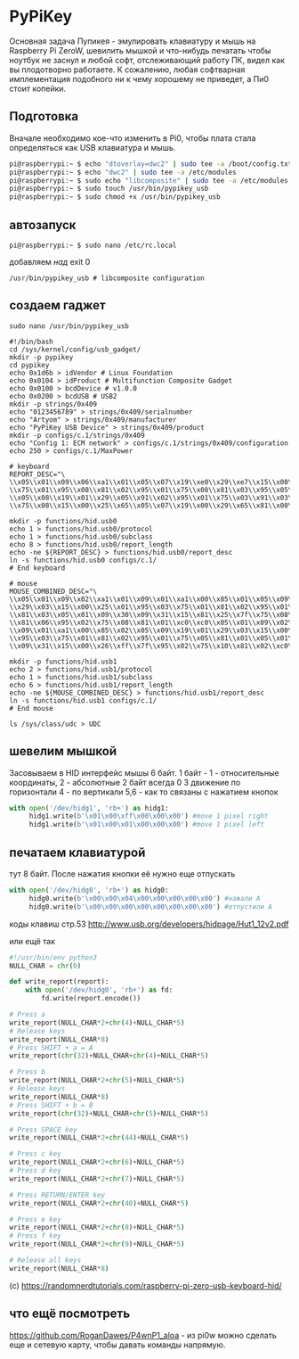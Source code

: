 # PyPiKey
Основная задача Пупикея - эмулировать клавиатуру и мышь на Raspberry Pi ZeroW, шевилить мышкой и что-нибудь печатать чтобы ноутбук не заснул и любой софт, отслеживающий работу ПК, видел как вы плодотворно работаете. К сожалению, любая софтварная имплементация подобного ни к чему хорошему не приведет, а Пи0 стоит копейки. 

## Подготовка
Вначале необходимо кое-что изменить в Pi0, чтобы плата стала определяться как USB клавиатура и мышь. 

```bash
pi@raspberrypi:~ $ echo "dtoverlay=dwc2" | sudo tee -a /boot/config.txt
pi@raspberrypi:~ $ echo "dwc2" | sudo tee -a /etc/modules
pi@raspberrypi:~ $ sudo echo "libcomposite" | sudo tee -a /etc/modules
pi@raspberrypi:~ $ sudo touch /usr/bin/pypikey_usb
pi@raspberrypi:~ $ sudo chmod +x /usr/bin/pypikey_usb
```

## автозапуск
```
pi@raspberrypi:~ $ sudo nano /etc/rc.local
```
добавляем *над* exit 0
```
/usr/bin/pypikey_usb # libcomposite configuration
```

## cоздаем гаджет
```
sudo nano /usr/bin/pypikey_usb
```
```
#!/bin/bash
cd /sys/kernel/config/usb_gadget/
mkdir -p pypikey
cd pypikey
echo 0x1d6b > idVendor # Linux Foundation
echo 0x0104 > idProduct # Multifunction Composite Gadget
echo 0x0100 > bcdDevice # v1.0.0
echo 0x0200 > bcdUSB # USB2
mkdir -p strings/0x409
echo "0123456789" > strings/0x409/serialnumber
echo "Artyom" > strings/0x409/manufacturer
echo "PyPiKey USB Device" > strings/0x409/product
mkdir -p configs/c.1/strings/0x409
echo "Config 1: ECM network" > configs/c.1/strings/0x409/configuration
echo 250 > configs/c.1/MaxPower

# keyboard
REPORT_DESC="\
\\x05\\x01\\x09\\x06\\xa1\\x01\\x05\\x07\\x19\\xe0\\x29\\xe7\\x15\\x00\\x25\\x01\
\\x75\\x01\\x95\\x08\\x81\\x02\\x95\\x01\\x75\\x08\\x81\\x03\\x95\\x05\\x75\\x01\
\\x05\\x08\\x19\\x01\\x29\\x05\\x91\\x02\\x95\\x01\\x75\\x03\\x91\\x03\\x95\\x06\
\\x75\\x08\\x15\\x00\\x25\\x65\\x05\\x07\\x19\\x00\\x29\\x65\\x81\\x00\\xc0"

mkdir -p functions/hid.usb0
echo 1 > functions/hid.usb0/protocol
echo 1 > functions/hid.usb0/subclass
echo 8 > functions/hid.usb0/report_length
echo -ne ${REPORT_DESC} > functions/hid.usb0/report_desc
ln -s functions/hid.usb0 configs/c.1/
# End keyboard

# mouse
MOUSE_COMBINED_DESC="\
\\x05\\x01\\x09\\x02\\xa1\\x01\\x09\\x01\\xa1\\x00\\x85\\x01\\x05\\x09\\x19\\x01\
\\x29\\x03\\x15\\x00\\x25\\x01\\x95\\x03\\x75\\x01\\x81\\x02\\x95\\x01\\x75\\x05\
\\x81\\x03\\x05\\x01\\x09\\x30\\x09\\x31\\x15\\x81\\x25\\x7f\\x75\\x08\\x95\\x02\
\\x81\\x06\\x95\\x02\\x75\\x08\\x81\\x01\\xc0\\xc0\\x05\\x01\\x09\\x02\\xa1\\x01\
\\x09\\x01\\xa1\\x00\\x85\\x02\\x05\\x09\\x19\\x01\\x29\\x03\\x15\\x00\\x25\\x01\
\\x95\\x03\\x75\\x01\\x81\\x02\\x95\\x01\\x75\\x05\\x81\\x01\\x05\\x01\\x09\\x30\
\\x09\\x31\\x15\\x00\\x26\\xff\\x7f\\x95\\x02\\x75\\x10\\x81\\x02\\xc0\\xc0"

mkdir -p functions/hid.usb1
echo 2 > functions/hid.usb1/protocol
echo 1 > functions/hid.usb1/subclass
echo 6 > functions/hid.usb1/report_length
echo -ne ${MOUSE_COMBINED_DESC} > functions/hid.usb1/report_desc
ln -s functions/hid.usb1 configs/c.1/
# End mouse

ls /sys/class/udc > UDC
```



## шевелим мышкой
Засовываем в HID интерфейс мышы 6 байт.
1 байт - 1 - относительные координаты, 2 - абсолютные
2 байт всегда 0
3 движение по горизонтали
4 - по вертикали
5,6 - как то связаны с нажатием кнопок

```python
with open('/dev/hidg1', 'rb+') as hidg1:
     hidg1.write(b'\x01\x00\xff\x00\x00\x00') #move 1 pixel right
     hidg1.write(b'\x01\x00\x01\x00\x00\x00') #move 1 pixel left
```
## печатаем клавиатурой
тут 8 байт. После нажатия кнопки её нужно еще отпускать 

```python
with open('/dev/hidg0', 'rb+') as hidg0:
     hidg0.write(b'\x00\x00\x04\x00\x00\x00\x00\x00') #нажали А
     hidg0.write(b'\x00\x00\x00\x00\x00\x00\x00\x00') #отпустили А
```

коды клавиш стр.53 http://www.usb.org/developers/hidpage/Hut1_12v2.pdf

или ещё так
```python
#!/usr/bin/env python3
NULL_CHAR = chr(0)

def write_report(report):
    with open('/dev/hidg0', 'rb+') as fd:
        fd.write(report.encode())

# Press a
write_report(NULL_CHAR*2+chr(4)+NULL_CHAR*5)
# Release keys
write_report(NULL_CHAR*8)
# Press SHIFT + a = A
write_report(chr(32)+NULL_CHAR+chr(4)+NULL_CHAR*5)

# Press b
write_report(NULL_CHAR*2+chr(5)+NULL_CHAR*5)
# Release keys
write_report(NULL_CHAR*8)
# Press SHIFT + b = B
write_report(chr(32)+NULL_CHAR+chr(5)+NULL_CHAR*5)

# Press SPACE key
write_report(NULL_CHAR*2+chr(44)+NULL_CHAR*5)

# Press c key
write_report(NULL_CHAR*2+chr(6)+NULL_CHAR*5)
# Press d key
write_report(NULL_CHAR*2+chr(7)+NULL_CHAR*5)

# Press RETURN/ENTER key
write_report(NULL_CHAR*2+chr(40)+NULL_CHAR*5)

# Press e key
write_report(NULL_CHAR*2+chr(8)+NULL_CHAR*5)
# Press f key
write_report(NULL_CHAR*2+chr(9)+NULL_CHAR*5)

# Release all keys
write_report(NULL_CHAR*8)
```
(c) https://randomnerdtutorials.com/raspberry-pi-zero-usb-keyboard-hid/

## что ещё посмотреть
https://github.com/RoganDawes/P4wnP1_aloa - из pi0w можно сделать еще и сетевую карту, чтобы давать команды напрямую. 
